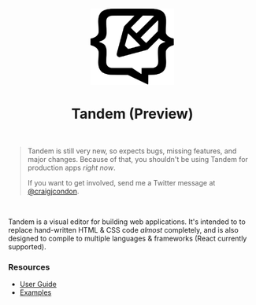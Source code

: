 <p align="center">
  <img src="assets/logo.svg" width="170px">
  <h1 align="center">Tandem (Preview)</h1>
</p>

<br />

> Tandem is still very new, so expects bugs, missing features, and major changes. Because of that, you shouldn't be using Tandem for production apps _right now_.
>
> If you want to get involved, send me a Twitter message at [@craigjcondon](https://twitter.com/craigjcondon).

<br />

Tandem is a visual editor for building web applications. It's intended to to replace hand-written HTML & CSS code _almost_ completely, and is also designed to compile to multiple languages & frameworks (React currently supported).

### Resources

- [User Guide](https://github.com/tandemcode/)
- [Examples](https://github.com/tandemcode/examples)
